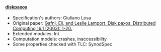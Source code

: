 #### <a href="https://github.com/nano-o/MultiPaxos/blob/master/DiskPaxos.tla">diskpaxos</a>
- Specification's authors: Giuliano Losa
- Original paper: <a href="https://lamport.azurewebsites.net/pubs/disk-paxos.pdf">Gafni, Eli, and Leslie Lamport. Disk paxos. Distributed Computing 16.1 (2003): 1-20.</a>
- Extended modules: Int
- Computation models: crashes, inaccessibility
- Some properties checked with TLC: SynodSpec


